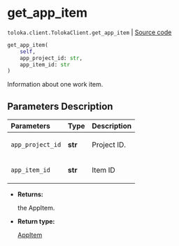 # get_app_item
`toloka.client.TolokaClient.get_app_item` | [Source code](https://github.com/Toloka/toloka-kit/blob/v0.1.24/src/client/__init__.py#L44)

```python
get_app_item(
    self,
    app_project_id: str,
    app_item_id: str
)
```

Information about one work item.

## Parameters Description

| Parameters | Type | Description |
| :----------| :----| :-----------|
`app_project_id`|**str**|<p>Project ID.</p>
`app_item_id`|**str**|<p>Item ID</p>

* **Returns:**

  the AppItem.

* **Return type:**

  [AppItem](toloka.client.app.AppItem.md)
